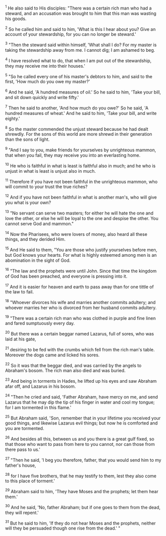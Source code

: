 <sup>1</sup> 
He also said to His disciples: "There was a certain rich man who had a steward, and an accusation was brought to him that this man was wasting his goods. 

<sup>2</sup> 
So he called him and said to him, 'What is this I hear about you? Give an account of your stewardship, for you can no longer be steward.' 

<sup>3</sup> 
"Then the steward said within himself, 'What shall I do? For my master is taking the stewardship away from me. I cannot dig; I am ashamed to beg. 

<sup>4</sup> 
I have resolved what to do, that when I am put out of the stewardship, they may receive me into their houses.' 

<sup>5</sup> 
"So he called every one of his master's debtors to him, and said to the first, 'How much do you owe my master?' 

<sup>6</sup> 
And he said, 'A hundred measures of oil.' So he said to him, 'Take your bill, and sit down quickly and write fifty.' 

<sup>7</sup> 
Then he said to another, 'And how much do you owe?' So he said, 'A hundred measures of wheat.' And he said to him, 'Take your bill, and write eighty.' 

<sup>8</sup> 
So the master commended the unjust steward because he had dealt shrewdly. For the sons of this world are more shrewd in their generation than the sons of light. 

<sup>9</sup> 
"And I say to you, make friends for yourselves by unrighteous mammon, that when you fail, they may receive you into an everlasting home. 

<sup>10</sup> 
He who is faithful in what is least is faithful also in much; and he who is unjust in what is least is unjust also in much. 

<sup>11</sup> 
Therefore if you have not been faithful in the unrighteous mammon, who will commit to your trust the true riches? 

<sup>12</sup> 
And if you have not been faithful in what is another man's, who will give you what is your own? 

<sup>13</sup> 
"No servant can serve two masters; for either he will hate the one and love the other, or else he will be loyal to the one and despise the other. You cannot serve God and mammon." 

<sup>14</sup> 
Now the Pharisees, who were lovers of money, also heard all these things, and they derided Him. 

<sup>15</sup> 
And He said to them, "You are those who justify yourselves before men, but God knows your hearts. For what is highly esteemed among men is an abomination in the sight of God. 

<sup>16</sup> 
"The law and the prophets were until John. Since that time the kingdom of God has been preached, and everyone is pressing into it. 

<sup>17</sup> 
And it is easier for heaven and earth to pass away than for one tittle of the law to fail. 

<sup>18</sup> 
"Whoever divorces his wife and marries another commits adultery; and whoever marries her who is divorced from her husband commits adultery.

<sup>19</sup> 
"There was a certain rich man who was clothed in purple and fine linen and fared sumptuously every day. 

<sup>20</sup> 
But there was a certain beggar named Lazarus, full of sores, who was laid at his gate, 

<sup>21</sup> 
desiring to be fed with the crumbs which fell from the rich man's table. Moreover the dogs came and licked his sores. 

<sup>22</sup> 
So it was that the beggar died, and was carried by the angels to Abraham's bosom. The rich man also died and was buried. 

<sup>23</sup> 
And being in torments in Hades, he lifted up his eyes and saw Abraham afar off, and Lazarus in his bosom. 

<sup>24</sup> 
"Then he cried and said, 'Father Abraham, have mercy on me, and send Lazarus that he may dip the tip of his finger in water and cool my tongue; for I am tormented in this flame.' 

<sup>25</sup> 
But Abraham said, 'Son, remember that in your lifetime you received your good things, and likewise Lazarus evil things; but now he is comforted and you are tormented. 

<sup>26</sup> 
And besides all this, between us and you there is a great gulf fixed, so that those who want to pass from here to you cannot, nor can those from there pass to us.' 

<sup>27</sup> 
"Then he said, 'I beg you therefore, father, that you would send him to my father's house, 

<sup>28</sup> 
for I have five brothers, that he may testify to them, lest they also come to this place of torment.' 

<sup>29</sup> 
Abraham said to him, 'They have Moses and the prophets; let them hear them.' 

<sup>30</sup> 
And he said, 'No, father Abraham; but if one goes to them from the dead, they will repent.' 

<sup>31</sup> 
But he said to him, 'If they do not hear Moses and the prophets, neither will they be persuaded though one rise from the dead.' "